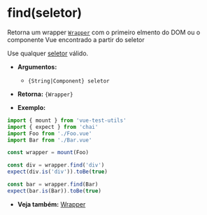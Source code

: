 # find(seletor)

Retorna um wrapper [`Wrapper`](README.md) com o primeiro elmento do DOM ou o componente Vue encontrado a partir do seletor

Use qualquer [seletor](../selectors.md) válido.

- **Argumentos:**
  - `{String|Component} seletor`

- **Retorna:** `{Wrapper}`

- **Exemplo:**

```js
import { mount } from 'vue-test-utils'
import { expect } from 'chai'
import Foo from './Foo.vue'
import Bar from './Bar.vue'

const wrapper = mount(Foo)

const div = wrapper.find('div')
expect(div.is('div')).toBe(true)

const bar = wrapper.find(Bar)
expect(bar.is(Bar)).toBe(true)
```

- **Veja também:** [Wrapper](README.md)
